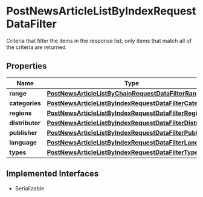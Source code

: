 

# PostNewsArticleListByIndexRequestDataFilter

Criteria that filter the items in the response list; only items that match all of the criteria are returned.

## Properties

Name | Type | Description | Notes
------------ | ------------- | ------------- | -------------
**range** | [**PostNewsArticleListByChainRequestDataFilterRange**](PostNewsArticleListByChainRequestDataFilterRange.md) |  |  [optional]
**categories** | [**PostNewsArticleListByIndexRequestDataFilterCategories**](PostNewsArticleListByIndexRequestDataFilterCategories.md) |  |  [optional]
**regions** | [**PostNewsArticleListByIndexRequestDataFilterRegions**](PostNewsArticleListByIndexRequestDataFilterRegions.md) |  |  [optional]
**distributor** | [**PostNewsArticleListByIndexRequestDataFilterDistributor**](PostNewsArticleListByIndexRequestDataFilterDistributor.md) |  |  [optional]
**publisher** | [**PostNewsArticleListByIndexRequestDataFilterPublisher**](PostNewsArticleListByIndexRequestDataFilterPublisher.md) |  |  [optional]
**language** | [**PostNewsArticleListByIndexRequestDataFilterLanguage**](PostNewsArticleListByIndexRequestDataFilterLanguage.md) |  |  [optional]
**types** | [**PostNewsArticleListByIndexRequestDataFilterTypes**](PostNewsArticleListByIndexRequestDataFilterTypes.md) |  |  [optional]


## Implemented Interfaces

* Serializable


